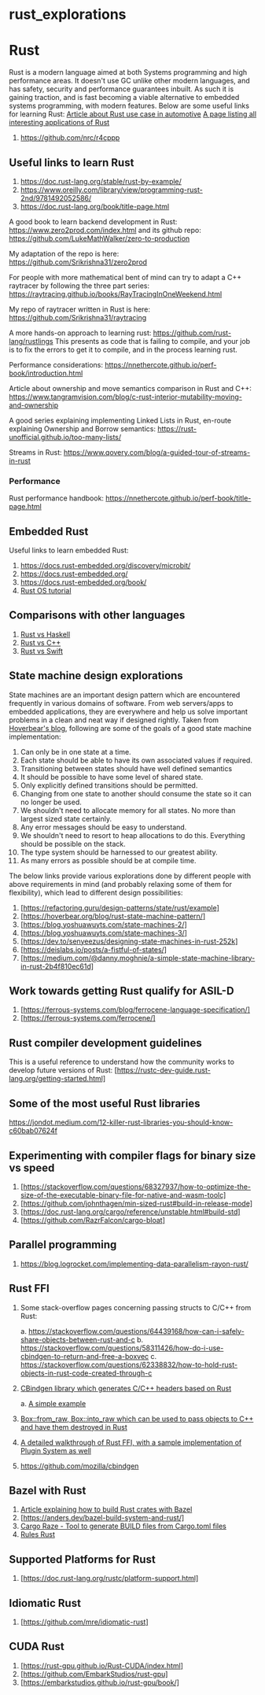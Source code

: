 # rust_explorations

# Rust

Rust is a modern language aimed at both Systems programming and high performance areas. It doesn't use GC unlike other modern languages, and has safety, security and performance guarantees inbuilt.
As such it is gaining traction, and is fast becoming a viable alternative to embedded systems programming, with modern features. Below are some useful links for learning Rust:
[Article about Rust use case in automotive](https://medium.com/@sojan.james/the-case-for-using-rust-for-automotive-software-19400779f126)
[A page listing all interesting applications of Rust](https://robotics.rs/¶)

1. <https://github.com/nrc/r4cppp>

## Useful links to learn Rust

1. <https://doc.rust-lang.org/stable/rust-by-example/>
2. <https://www.oreilly.com/library/view/programming-rust-2nd/9781492052586/>
3. <https://doc.rust-lang.org/book/title-page.html>

A good book to learn backend development in Rust:
<https://www.zero2prod.com/index.html> and its github repo: <https://github.com/LukeMathWalker/zero-to-production>

My adaptation of the repo is here: <https://github.com/Srikrishna31/zero2prod>

For people with more mathematical bent of mind can try to adapt a C++ raytracer by following the three part series: <https://raytracing.github.io/books/RayTracingInOneWeekend.html>

My repo of raytracer written in Rust is here: <https://github.com/Srikrishna31/raytracing>

A more hands-on approach to learning rust: <https://github.com/rust-lang/rustlings>
This presents as code that is failing to compile, and your job is to fix the errors to get it to compile, and in the process learning rust.

Performance considerations: <https://nnethercote.github.io/perf-book/introduction.html>

Article about ownership and move semantics comparison in Rust and C++: <https://www.tangramvision.com/blog/c-rust-interior-mutability-moving-and-ownership>

A good series explaining implementing Linked Lists in Rust, en-route explaining Ownership and Borrow semantics: <https://rust-unofficial.github.io/too-many-lists/>

Streams in Rust: <https://www.qovery.com/blog/a-guided-tour-of-streams-in-rust>

### Performance

Rust performance handbook: <https://nnethercote.github.io/perf-book/title-page.html>

## Embedded Rust

Useful links to learn embedded Rust:

1. <https://docs.rust-embedded.org/discovery/microbit/>
2. <https://docs.rust-embedded.org/>
3. <https://docs.rust-embedded.org/book/>
4. [Rust OS tutorial](https://github.com/rust-embedded/rust-raspberrypi-OS-tutorials)

## Comparisons with other languages

1. [Rust vs Haskell](https://levelup.gitconnected.com/rust-vs-haskell-eb5d343d7be0)
2. [Rust vs C++](https://www.bairesdev.com/blog/when-speed-matters-comparing-rust-and-c/)
3. [Rust vs Swift](https://blog.logrocket.com/swift-vs-rust-comparison-guide/)

## State machine design explorations

State machines are an important design pattern which are encountered frequently in various domains of software. From web servers/apps to embedded applications, they are everywhere and help us solve important problems in a clean 
and neat way if designed rightly. Taken from [Hoverbear's blog](https://hoverbear.org/blog/rust-state-machine-pattern/), following are some of the goals of a good state machine implementation:

1. Can only be in one state at a time.
2. Each state should be able to have its own associated values if required.
3. Transitioning between states should have well defined semantics
4. It should be possible to have some level of shared state.
5. Only explicitly defined transitions should be permitted.
6. Changing from one state to another should consume the state so it can no longer be used.
7. We shouldn't need to allocate memory for all states. No more than largest sized state certainly.
8. Any error messages should be easy to understand.
9. We shouldn't need to resort to heap allocations to do this. Everything should be possible on the stack.
10. The type system should be harnessed to our greatest ability.
11. As many errors as possible should be at compile time.

The below links provide various explorations done by different people with above requirements in mind (and probably relaxing some of them for flexibility), which lead to different design possibilities:

1. [https://refactoring.guru/design-patterns/state/rust/example]
2. [https://hoverbear.org/blog/rust-state-machine-pattern/]
3. [https://blog.yoshuawuyts.com/state-machines-2/]
4. [https://blog.yoshuawuyts.com/state-machines-3/]
5. [https://dev.to/senyeezus/designing-state-machines-in-rust-252k]
6. [https://deislabs.io/posts/a-fistful-of-states/]
7. [https://medium.com/@danny.moghnie/a-simple-state-machine-library-in-rust-2b4f810ec61d]

## Work towards getting Rust qualify for ASIL-D

1. [https://ferrous-systems.com/blog/ferrocene-language-specification/]
2. [https://ferrous-systems.com/ferrocene/]

## Rust compiler development guidelines

This is a useful reference to understand how the community works to develop future versions of Rust: [https://rustc-dev-guide.rust-lang.org/getting-started.html]

## Some of the most useful Rust libraries

<https://jondot.medium.com/12-killer-rust-libraries-you-should-know-c60bab07624f>

## Experimenting with compiler flags for binary size vs speed

1. [https://stackoverflow.com/questions/68327937/how-to-optimize-the-size-of-the-executable-binary-file-for-native-and-wasm-toolc]
2. [https://github.com/johnthagen/min-sized-rust#build-in-release-mode]
3. [https://doc.rust-lang.org/cargo/reference/unstable.html#build-std]
4. [https://github.com/RazrFalcon/cargo-bloat]

## Parallel programming

1. <https://blog.logrocket.com/implementing-data-parallelism-rayon-rust/>

## Rust FFI

1. Some stack-overflow pages concerning passing structs to C/C++ from Rust:

    a. <https://stackoverflow.com/questions/64439168/how-can-i-safely-share-objects-between-rust-and-c>
    b. <https://stackoverflow.com/questions/58311426/how-do-i-use-cbindgen-to-return-and-free-a-boxvec>
    c. <https://stackoverflow.com/questions/62338832/how-to-hold-rust-objects-in-rust-code-created-through-c>
2. [CBindgen library which generates C/C++ headers based on Rust](https://docs.rs/cbindgen/latest/cbindgen/fn.generate.html)

    a. [A simple example](https://github.com/JoshuaBatty/cbindgen_simple_example/blob/master/build.rs)
3. [Box::from_raw, Box::into_raw which can be used to pass objects to C++ and have them destroyed in Rust](https://doc.rust-lang.org/beta/std/boxed/index.html#memory-layout)
4. [A detailed walkthrough of Rust FFI, with a sample implementation of Plugin System as well](https://michael-f-bryan.github.io/rust-ffi-guide/overview.html)
5. <https://github.com/mozilla/cbindgen>

## Bazel with Rust

1. [Article explaining how to build Rust crates with Bazel](https://earthly.dev/blog/bazel-with-rust/)
2. [https://anders.dev/bazel-build-system-and-rust/]
3. [Cargo Raze - Tool to generate BUILD files from Cargo.toml files](https://github.com/google/cargo-raze)
4. [Rules Rust](http://bazelbuild.github.io/rules_rust/crate_universe.html)

## Supported Platforms for Rust

1. [https://doc.rust-lang.org/rustc/platform-support.html]

## Idiomatic Rust

1. [https://github.com/mre/idiomatic-rust]

## CUDA Rust

1. [https://rust-gpu.github.io/Rust-CUDA/index.html]
2. [https://github.com/EmbarkStudios/rust-gpu]
3. [https://embarkstudios.github.io/rust-gpu/book/]
